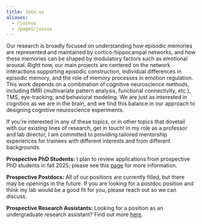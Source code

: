 ```yaml
---
title: Join us
aliases: 
  - /joinus
  - /pages/joinus
---
```


Our research is broadly focused on understanding how episodic memories are represented and maintained by cortico-hippocampal networks, and how these memories can be shaped by modulatory factors such as emotional arousal. Right now, our main projects are centered on the network interactions supporting episodic construction, individual differences in episodic memory, and the role of memory processes in emotion regulation. This work depends on a combination of cognitive neuroscience methods, including fMRI (multivariate pattern analysis, functional connectivity, etc.), TMS, eye-tracking, and behavioral modeling. We are just as interested in cognition as we are in the brain, and we find this balance in our approach to designing cognitive neuroscience experiments.

If you’re interested in any of these topics, or in other topics that dovetail with our existing lines of research, get in touch! In my role as a professor and lab director, I am committed to providing tailored mentorship experiences for trainees with different interests and from different backgrounds.

**Prospective PhD Students:** I plan to review applications from prospective PhD students in fall 2025; please see this [page](/gradapps) for more information.

**Prospective Postdocs:** All of our positions are currently filled, but there may be openings in the future. If you are looking for a postdoc position and think my lab would be a good fit for you, please reach out so we can discuss.

**Prospective Research Assistants:** Looking for a position as an undergraduate research assistant? Find out more [here](/pages/ugresearch).

